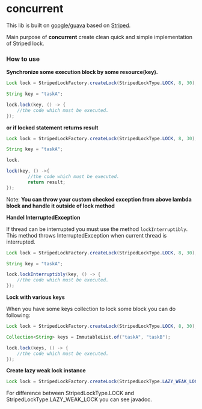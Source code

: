 # concurrent

This lib is built on [google/guava](https://github.com/google/guava) based on [Striped](https://google.github.io/guava/releases/snapshot/api/docs/com/google/common/util/concurrent/Striped.html).

Main purpose  of **concurrent** create clean quick and simple implementation of Striped lock. 

### How to use

**Synchronize some execution block by some resource(key).**


```java
Lock lock = StripedLockFactory.createLock(StripedLockType.LOCK, 8, 30); // See the javadoc to params information

String key = "taskA";

lock.lock(key, () -> {
    //the code which must be executed.
});

```

**or if locked statement returns result**

```java
Lock lock = StripedLockFactory.createLock(StripedLockType.LOCK, 8, 30); // See the javadoc to params information

String key = "taskA";

lock.

lock(key, () ->{
        //the code which must be executed.
        return result;
});

```

Note: **You can throw your custom checked exception from above lambda block and handle it outside of lock method**

**Handel InterruptedException**

If thread can be interrupted you must use the method `lockInterruptibly`. 
This method throws InterruptedException when current thread is interrupted.

```java
Lock lock = StripedLockFactory.createLock(StripedLockType.LOCK, 8, 30); // See the javadoc to params information

String key = "taskA";

lock.lockInterruptibly(key, () -> {
    //the code which must be executed.
});
```

**Lock with various keys**

When you have some keys collection to lock some block you can do following:

```java
Lock lock = StripedLockFactory.createLock(StripedLockType.LOCK, 8, 30); // See the javadoc to params information

Collection<String> keys = ImmutableList.of("taskA", "taskB");

lock.lock(keys, () -> {
    //the code which must be executed.
});
```

**Create lazy weak lock instance**

```java
Lock lock = StripedLockFactory.createLock(StripedLockType.LAZY_WEAK_LOCK, 8, 30); // See the javadoc to params information

```

For difference between StripedLockType.LOCK and StripedLockType.LAZY_WEAK_LOCK you can see javadoc.
